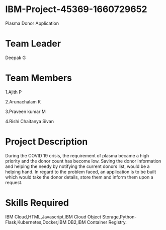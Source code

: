 # IBM-Project-45369-1660729652
Plasma Donor Application

# Team Leader
Deepak G

# Team Members
1.Ajith P

2.Arunachalam K

3.Praveen kumar M

4.Rishi Chaitanya Sivan

# Project Description
During the COVID 19 crisis, the requirement of plasma became a high priority and the donor count has become low. Saving the donor information and helping the needy by notifying the current donors list, would be a helping hand. In regard to the problem faced, an application is to be built which would take the donor details, store them and inform them upon a request.
# Skills Required
IBM Cloud,HTML,Javascript,IBM Cloud Object Storage,Python-Flask,Kubernetes,Docker,IBM DB2,IBM Container Registry.
